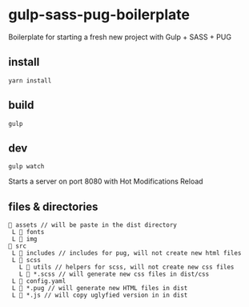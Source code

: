 # gulp-sass-pug-boilerplate

Boilerplate for starting a fresh new project with Gulp + SASS + PUG

## install

```
yarn install
```

## build

```
gulp
```

## dev

```
gulp watch
```

Starts a server on port 8080 with Hot Modifications Reload

## files & directories

```
📁 assets // will be paste in the dist directory
 L 📁 fonts
 L 📁 img
📁 src
 L 📁 includes // includes for pug, will not create new html files
 L 📁 scss
   L 📁 utils // helpers for scss, will not create new css files
   L 📜 *.scss // will generate new css files in dist/css
 L 📜 config.yaml
 L 📜 *.pug // will generate new HTML files in dist
 L 📜 *.js // will copy uglyfied version in in dist
```
